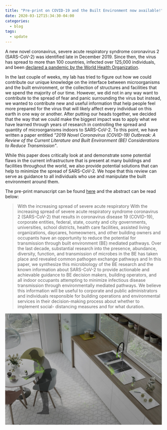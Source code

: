 ```yaml
---
title: "Pre-print on COVID-19 and the Built Environment now available!"
date: 2020-03-12T15:34:30-04:00
categories:
  - blog
tags:
  - update
---
```

A new novel coronavirus, severe acute respiratory syndrome coronavirus 2 (SARS-CoV-2) was identified late in December 2019. Since then, the virus has spread to more than 100 countries, infected over 125,000 individuals, and been [declared a pandemic by the World Health Organization](https://www.who.int/dg/speeches/detail/who-director-general-s-opening-remarks-at-the-media-briefing-on-covid-19---11-march-2020).

In the last couple of weeks, my lab has tried to figure out how we could contribute our unique knowledge on the interface between microorganisms and the built environment, or the collection of structures and facilities that we spend the majority of our time. However, we did not in any way want to contribute to the spread of fear and panic surrounding the virus but instead, we wanted to contribute new and useful information that help people feel more prepared for the virus that will likely affect every individual on this earth in one way or another. After putting our heads together, we decided that the way that we could make the biggest impact was to apply what we have learned through years of research in controlling the spread and quantity of microorganisms indoors to SARS-CoV-2. To this point, we have written a paper entitled _"2019 Novel Coronavirus (COVID-19) Outbreak: A Review of the Current Literature and Built Environment (BE) Considerations to Reduce Transmission"_.

While this paper does critically look at and demonstrate some potential flaws in the current infrastructure that is present at many buildings and facilities throughout the world, we also provide potential solutions that can help to minimize the spread of SARS-CoV-2. We hope that this review can serve as guidance to all individuals who use and manipulate the built environment around them.

The pre-print manuscript can be found [here](https://www.preprints.org/manuscript/202003.0197/v3) and the abstract can be read below:

> With the increasing spread of severe acute respiratory With the increasing spread of severe acute respiratory syndrome coronavirus 2 (SARS-CoV-2) that results in coronavirus disease 19 (COVID-19), corporate entities, federal, state, county and city governments, universities, school districts, health care facilities, assisted living organizations, daycares, homeowners, and other building owners and occupants have an opportunity to reduce the potential for transmission through built environment (BE) mediated pathways. Over the last decade, substantial research into the presence, abundance, diversity, function, and transmission of microbes in the BE has taken place and revealed common pathogen exchange pathways and In this paper, we synthesize this microbiology of the BE research and the known information about SARS-CoV-2 to provide actionable and achievable guidance to BE decision makers, building operators, and all indoor occupants attempting to minimize infectious disease transmission through environmentally mediated pathways. We believe this information will be useful to corporate and public administrators and individuals responsible for building operations and environmental services in their decision-making process about whether to implement social- distancing measures and for what duration.

![ ](/assets/images/kitchen.jpg)
